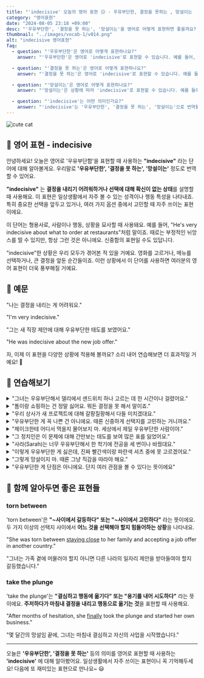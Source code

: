 ```yaml
---
title: "'indecisive' 오늘의 영어 표현 😕 - 우유부단한, 결정을 못하는 , 망설이는  영어로"
category: "영어표현"
date: "2024-08-05 23:18 +09:00"
desc: "'우유부단한', '결정을 못 하는', '망설이는'을 영어로 어떻게 표현하면 좋을까요? '나는 결정을 내리는 게 어려워요', '그는 새 직장 제안에 대해 우유부단한 태도를 보였어요' 등을 영어로 표현하는 법을 배워봅시다. 다양한 예문을 통해서 연습하고 본인의 표현으로 만들어 보세요."
thumbnail: "../images/vocab-1/v014.png"
alt: "indecisive 영어표현"
faq:
  - question: "'우유부단한'은 영어로 어떻게 표현하나요?"
    answer: "'우유부단한'은 영어로 'indecisive'로 표현할 수 있습니다. 예를 들어, 'He's very indecisive about what to order at restaurants'는 '그는 레스토랑에서 주문할 때 매우 우유부단해요'라는 의미입니다."

  - question: "'결정을 못 하는'은 영어로 어떻게 표현하나요?"
    answer: "'결정을 못 하는'은 영어로 'indecisive'로 표현할 수 있습니다. 예를 들어, 'I'm very indecisive about my career path'는 '나는 진로에 대해 결정을 못 하고 있어요'라는 의미입니다."

  - question: "'망설이는'은 영어로 어떻게 표현하나요?"
    answer: "'망설이는'은 상황에 따라 'indecisive'로 표현할 수 있습니다. 예를 들어, 'She's indecisive about accepting the job offer'는 '그녀는 job offer를 받아들일지 망설이고 있어요'라는 의미입니다."

  - question: "'indecisive'는 어떤 의미인가요?"
    answer: "'indecisive'는 '우유부단한', '결정을 못 하는', '망설이는'으로 번역될 수 있습니다. 결정을 내리기 어려워하거나 선택에 대해 확신이 없는 상태를 설명할 때 사용합니다. 예를 들어, 'The manager's indecisive behavior caused confusion in the team'은 '관리자의 우유부단한 행동이 팀에 혼란을 일으켰다'는 의미입니다."
---
```


![cute cat](../images/vocab-1/v014-1.avif)

## 🌟 영어 표현 - indecisive

안녕하세요! 오늘은 영어로 '우유부단함'을 표현할 때 사용하는 **"indecisive"** 라는 단어에 대해 알아볼게요. 우리말로 **'우유부단한', '결정을 못 하는', '망설이는'** 정도로 번역할 수 있어요.

**"indecisive"** 는 **결정을 내리기 어려워하거나 선택에 대해 확신이 없는 상태**를 설명할 때 사용해요. 이 표현은 일상생활에서 자주 볼 수 있는 성격이나 행동 특성을 나타내죠. 특히 중요한 선택을 앞두고 있거나, 여러 가지 옵션 중에서 고민할 때 자주 쓰이는 표현이에요.

이 단어는 형용사로, 사람이나 행동, 상황을 묘사할 때 사용돼요. 예를 들어, "He's very indecisive about what to order at restaurants"처럼 말이죠. 때로는 부정적인 뉘앙스를 띨 수 있지만, 항상 그런 것은 아니에요. 신중함의 표현일 수도 있답니다.

"indecisive"한 상황은 우리 모두가 겪어본 적 있을 거예요. 영화를 고르거나, 메뉴를 선택하거나, 큰 결정을 앞둔 순간들이죠. 이런 상황에서 이 단어를 사용하면 여러분의 영어 표현이 더욱 풍부해질 거예요.

<div 
  data-inline-banner="🎉 새해에는 스픽 AI와 함께 영어 공부하자" 
  data-inline-banner-subtext="설날 특별 할인으로 최대 70% 할인! (~2/3)" 
  data-inline-banner-link="https://app.usespeak.com/kr-ko/sale/kr-affiliate-special/?ref=engple-inline"
  data-inline-banner-caption="해당 링크를 통해 구매시 일정액의 수수료를 지급받습니다.">
</div>

## 📖 예문

"나는 결정을 내리는 게 어려워요."

"I'm very indecisive."

"그는 새 직장 제안에 대해 우유부단한 태도를 보였어요."

"He was indecisive about the new job offer."

자, 이제 이 표현을 다양한 상황에 적용해 볼까요? 소리 내어 연습해보면 더 효과적일 거예요! 🚀

## 💬 연습해보기

<details>
<summary>"그녀는 우유부단해서 델리에서 샌드위치 하나 고르는 데 한 시간이나 걸렸어요."</summary>
<span>"She's so indecisive, it <a href="/blog/in-english/010.take-a-while/">took her an hour</a> to choose a sandwich at the deli."</span>
</details>

<details>
<summary>"톰이랑 쇼핑하는 건 정말 싫어요. 뭐든 결정을 못 해서 말이죠."</summary>
<span>"I can't stand shopping with Tom - he's incredibly indecisive about everything."</span>
</details>

<details>
<summary>"우리 상사가 새 프로젝트에 대해 갈팡질팡해서 다들 미치겠대요."</summary>
<span>"My boss is <a href="/blog/in-english/089.drive-someone-crazy/">driving everyone crazy</a> with his indecisive attitude about the new project."</span>
</details>

<details>
<summary>"우유부단한 게 꼭 나쁜 건 아니에요. 때론 신중하게 선택지를 고민하는 거니까요."</summary>
<span>"Being indecisive isn't always bad, sometimes it means you're carefully weighing your options."</span>
</details>

<details>
<summary>"제이크한테 어디서 먹을지 물어보지 마. 세상에서 제일 우유부단한 사람이야."</summary>
<span>"Don't ask Jake where to eat - he's the most indecisive person I know."</span>
</details>

<details>
<summary>"그 정치인은 이 문제에 대해 간만보는 태도를 보여 많은 표를 잃었어요."</summary>
<span>"The politician's indecisive stance on the issue cost him a lot of votes."</span>
</details>

<details>
<summary>"사라(Sarah)는 너무 우유부단해서 한 학기에 전공을 세 번이나 바꿨대요."</summary>
<span>"Sarah's so indecisive that she changed her major three times in one semester."</span>
</details>

<details>
<summary>"이렇게 우유부단한 게 싫은데, 진짜 빨간색이랑 파란색 셔츠 중에 못 고르겠어요."</summary>
<span>"I hate being this indecisive, but I really can't choose between the red or blue shirt."</span>
</details>

<details>
<summary>"그렇게 망설이지 마. 때론 그냥 직감을 따라야 해요."</summary>
<span>"Don't be so indecisive - sometimes you just have to <a href="/blog/vocab-1/021.go-with/">go with</a> your <a href="/blog/in-english/235.gut-feeling/">gut feeling</a>."</span>
</details>

<details>
<summary>"우유부단한 게 단점은 아니에요. 단지 여러 관점을 볼 수 있다는 뜻이에요"</summary>
<span>"Being indecisive isn't a flaw, it just means you see multiple perspectives."</span>
</details>

## 🤝 함께 알아두면 좋은 표현들

### torn between

'torn between'은 **"~사이에서 갈등하다" 또는 "~사이에서 고민하다"** 라는 뜻이에요. 두 가지 이상의 선택지 사이에서 **어느 것을 선택해야 할지 힘들어하는 상황**을 나타내요.

"She was torn between [staying close](/blog/in-english/119.stay/) to her family and accepting a job offer in another country."

"그녀는 가족 곁에 머물러야 할지 아니면 다른 나라의 일자리 제안을 받아들여야 할지 갈등했습니다."

### take the plunge

'take the plunge'는 **"결심하고 행동에 옮기다" 또는 "용기를 내어 시도하다"** 라는 뜻이에요. **주저하다가 마침내 결정을 내리고 행동으로 옮기는 것**을 표현할 때 사용해요.

"After months of hesitation, she [finally](/blog/in-english/182.finally/) took the plunge and started her own business."

"몇 달간의 망설임 끝에, 그녀는 마침내 결심하고 자신의 사업을 시작했습니다."

---

오늘은 **'우유부단한', '결정을 못 하는'** 등의 의미를 영어로 표현할 때 사용하는 **'indecisive'** 에 대해 알아봤어요. 일상생활에서 자주 쓰이는 표현이니 꼭 기억해두세요! 다음에 또 재미있는 표현으로 만나요~ 😃
